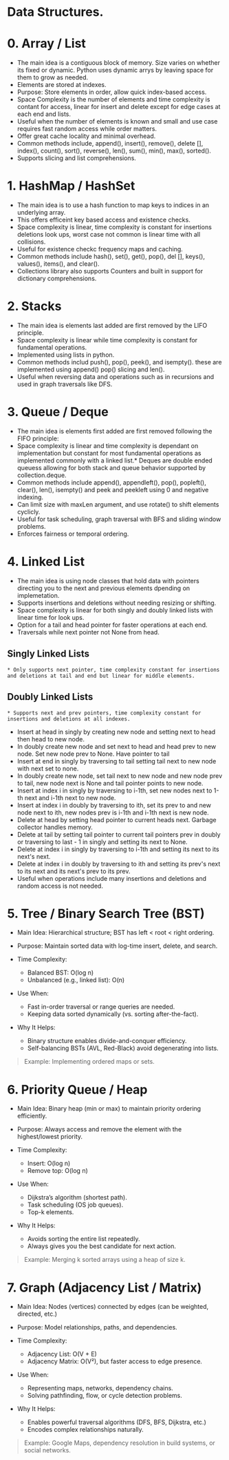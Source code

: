 #  Data Structures.

# 0. Array / List

* The main idea is a contiguous block of memory. Size varies on whether its fixed or dynamic. Python uses dynamic arrys by leaving space for them to grow as needed.
* Elements are stored at indexes.
* Purpose: Store elements in order, allow quick index-based access.
* Space Complexity is the number of elements and time complexity is contant for access, linear for insert and delete except for edge cases at each end and lists.
* Useful when the number of elements is known and small and use case requires fast random access while order matters.
* Offer great cache locality and minimal overhead.
* Common methods include, append(), insert(), remove(), delete [], index(), count(), sort(), reverse(), len(), sum(), min(), max(), sorted().
* Supports slicing and list comprehensions. 

# 1. HashMap / HashSet

* The main idea is to use a hash function to map keys to indices in an underlying array.
* This offers efficeint key based access and existence checks.
* Space complexity is linear, time complexity is constant for insertions deletions look ups, worst case not common is linear time with all collisions.
* Useful for existence checkc frequency maps and caching.
* Common methods include hash(), set(), get(), pop(), del [], keys(), values(), items(), and clear().
* Collections library also supports Counters and built in support for dictionary comprehensions.

# 2. Stacks

* The main idea is elements last added are first removed by the LIFO principle.
* Space complexity is linear while time complexity is constant for fundamental operations.
* Implemented using lists in python.
* Common methods includ push(), pop(), peek(), and isempty(). these are implemented using append() pop() slicing and len().
* Useful when reversing data and operations such as in recursions and used in graph traversals like DFS.

# 3. Queue / Deque

* The main idea is elements first added are first removed following the FIFO principle:
* Space complexity is linear and time complexity is dependant on implementation but constant for most fundamental operations as implemented commonly with a linked list.* Deques are double ended queuess allowing for both stack and queue behavior supported by collection.deque. 
* Common methods include append(), appendleft(), pop(), popleft(), clear(), len(), isempty() and peek and peekleft using 0 and negative indexing. 
* Can limit size with maxLen argument, and use rotate() to shift elements cyclicly. 
* Useful for task scheduling, graph  traversal with BFS and sliding window problems.
* Enforces fairness or temporal ordering.

# 4. Linked List

* The main idea is using node classes that hold data with pointers directing you to the next and previous elements dpending on implemetation.
* Supports insertions and deletions without needing resizing or shifting.
* Space complexity is linear for both singly and doubly linked lists with linear time for look ups.
* Option for a tail and head pointer for faster operations at each end.
* Traversals while next pointer not None from head.
##  Singly Linked Lists
    * Only supports next pointer, time complexity constant for insertions and deletions at tail and end but linear for middle elements.
## Doubly Linked Lists
    * Supports next and prev pointers, time complexity constant for insertions and deletions at all indexes.
* Insert at head in singly by creating new node and setting next to head then  head to new node.
* In doubly create new node and set next to head and head prev to new node. Set new node prev to  None. Have pointer to tail
* Insert at end in singly by traversing to tail setting tail next to new node with next set to none.
* In doubly create new node, set tail next to new node and new node prev to tail, new node next is None and tail pointer points to new node. 
* Insert at index i in singly by traversing to i-1th, set new nodes next to 1-th next and i-1th next  to new node.
* Insert at index i in doubly by traversing to ith, set its prev to and new node next to ith, new nodes prev is i-1th and i-1th next is new node.
* Delete at head by setting head pointer to current heads next. Garbage collector handles memory.
* Delete at tail by setting tail pointer to current tail pointers prev in doubly or traversing to last - 1 in singly and setting its next to None.
* Delete at index i in singly by traversing to i-1th and setting its next to its next's next.
* Delete at index i in doubly by traversing to ith and setting its prev's next to its next and its next's prev to its prev.  
* Useful when operations include many insertions and deletions and random access is not needed.


# 5. Tree / Binary Search Tree (BST)

* Main Idea: Hierarchical structure; BST has left < root < right ordering.
* Purpose: Maintain sorted data with log-time insert, delete, and search.

* Time Complexity:
  * Balanced BST: O(log n)
  * Unbalanced (e.g., linked list): O(n)

* Use When:
  * Fast in-order traversal or range queries are needed.
  * Keeping data sorted dynamically (vs. sorting after-the-fact).

* Why It Helps:
  * Binary structure enables divide-and-conquer efficiency.
  * Self-balancing BSTs (AVL, Red-Black) avoid degenerating into lists.

> Example: Implementing ordered maps or sets.

# 6. Priority Queue / Heap

* Main Idea: Binary heap (min or max) to maintain priority ordering efficiently.
* Purpose: Always access and remove the element with the highest/lowest priority.

* Time Complexity:
  * Insert: O(log n)
  * Remove top: O(log n)

* Use When:
  * Dijkstra’s algorithm (shortest path).
  * Task scheduling (OS job queues).
  * Top-k elements.

* Why It Helps:
  * Avoids sorting the entire list repeatedly.
  * Always gives you the best candidate for next action.

> Example: Merging k sorted arrays using a heap of size k.

# 7. Graph (Adjacency List / Matrix)

* Main Idea: Nodes (vertices) connected by edges (can be weighted, directed, etc.)
* Purpose: Model relationships, paths, and dependencies.

* Time Complexity:
  * Adjacency List: O(V + E)
  * Adjacency Matrix: O(V²), but faster access to edge presence.

* Use When:
  * Representing maps, networks, dependency chains.
  * Solving pathfinding, flow, or cycle detection problems.

* Why It Helps:
  * Enables powerful traversal algorithms (DFS, BFS, Dijkstra, etc.)
  * Encodes complex relationships naturally.

> Example: Google Maps, dependency resolution in build systems, or social networks.

